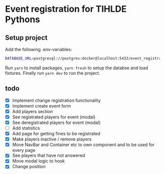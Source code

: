 # Event registration for TIHLDE Pythons

## Setup project

Add the following .env-variables:

```bash
DATABASE_URL=postgresql://postgres:docker@localhost:5432/event_registration
```

Run `yarn` to install packages, `yarn fresh` to setup the databse and load fixtures. Finally run `yarn dev` to run the project.

## todo

- [x] Implement change registration functionality
- [x] Implement create event form
- [x] Add players section
- [x] See registrated players for event (modal)
- [x] See deregistrated players for event (modal)
- [ ] Add statistics
- [x] Add page for getting fines to be registrated
- [x] Make players inactive / remove players
- [x] Move NavBar and Container etc to own component and to be used for every page
- [x] See players that have not answered
- [x] Move modal logic to hook
- [x] Change position

